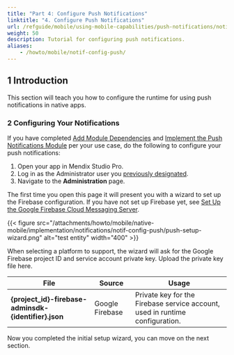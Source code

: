 ```yaml
---
title: "Part 4: Configure Push Notifications"
linktitle: "4. Configure Push Notifications"
url: /refguide/mobile/using-mobile-capabilities/push-notifications/notif-config-push/
weight: 50
description: Tutorial for configuring push notifications.
aliases:
    - /howto/mobile/notif-config-push/
---
```


## 1 Introduction

This section will teach you how to configure the runtime for using push notifications in native apps. 

### 2 Configuring Your Notifications

If you have completed [Add Module Dependencies](/refguide/mobile/using-mobile-capabilities/push-notifications/notif-add-module-depends/) and [Implement the Push Notifications Module](/refguide/mobile/using-mobile-capabilities/push-notifications/notif-implement-module/) per your use case, do the following to configure your push notifications:

1. Open your app in Mendix Studio Pro.
1. Log in as the Administrator user you [previously designated](/refguide/mobile/using-mobile-capabilities/push-notifications/notif-implement-module/#config).
1. Navigate to the **Administration** page.

The first time you open this page it will present you with a wizard to set up the Firebase configuration. If you have not set up Firebase yet, see [Set Up the Google Firebase Cloud Messaging Server](/refguide/mobile/using-mobile-capabilities/push-notifications/setting-up-google-firebase-cloud-messaging-server/). 

{{< figure src="/attachments/howto/mobile/native-mobile/implementation/notifications/notif-config-push/push-setup-wizard.png" alt="test entity"   width="400"  >}}

When selecting a platform to support, the wizard will ask for the Google Firebase project ID and service account private key. Upload the private key file here.

| **File**    | **Source**   | **Usage**      |
| -------- | -------- | ------- |
| **{project_id}-firebase-adminsdk-{identifier}.json** | Google Firebase | Private key for the Firebase service account, used in runtime configuration. |  

Now you completed the initial setup wizard, you can move on the next section.
